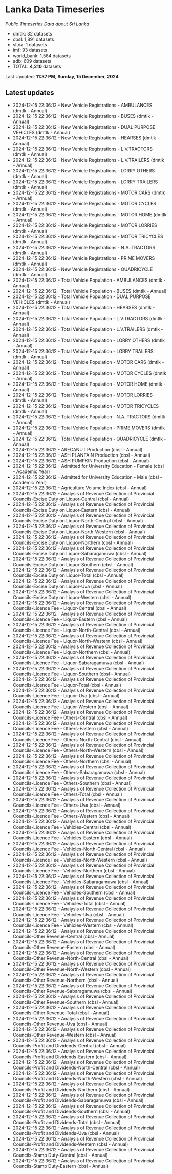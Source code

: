 # Lanka Data Timeseries
*Public Timeseries Data about Sri Lanka*

* dmtlk: 32 datasets
* cbsl: 1,891 datasets
* sltda: 1 datasets
* imf: 93 datasets
* world_bank: 1,584 datasets
* adb: 609 datasets
* TOTAL: **4,210** datasets

Last Updated: **11:37 PM, Sunday, 15 December, 2024**

## Latest updates

* 2024-12-15 22:36:12 - New Vehicle Registrations - AMBULANCES (dmtlk - Annual)
* 2024-12-15 22:36:12 - New Vehicle Registrations - BUSES (dmtlk - Annual)
* 2024-12-15 22:36:12 - New Vehicle Registrations - DUAL PURPOSE VEHICLES (dmtlk - Annual)
* 2024-12-15 22:36:12 - New Vehicle Registrations - HEARSES (dmtlk - Annual)
* 2024-12-15 22:36:12 - New Vehicle Registrations - L.V.TRACTORS (dmtlk - Annual)
* 2024-12-15 22:36:12 - New Vehicle Registrations - L.V.TRAILERS (dmtlk - Annual)
* 2024-12-15 22:36:12 - New Vehicle Registrations - LORRY OTHERS (dmtlk - Annual)
* 2024-12-15 22:36:12 - New Vehicle Registrations - LORRY TRAILERS (dmtlk - Annual)
* 2024-12-15 22:36:12 - New Vehicle Registrations - MOTOR CARS (dmtlk - Annual)
* 2024-12-15 22:36:12 - New Vehicle Registrations - MOTOR CYCLES (dmtlk - Annual)
* 2024-12-15 22:36:12 - New Vehicle Registrations - MOTOR HOME (dmtlk - Annual)
* 2024-12-15 22:36:12 - New Vehicle Registrations - MOTOR LORRIES (dmtlk - Annual)
* 2024-12-15 22:36:12 - New Vehicle Registrations - MOTOR TRICYCLES (dmtlk - Annual)
* 2024-12-15 22:36:12 - New Vehicle Registrations - N.A. TRACTORS (dmtlk - Annual)
* 2024-12-15 22:36:12 - New Vehicle Registrations - PRIME MOVERS (dmtlk - Annual)
* 2024-12-15 22:36:12 - New Vehicle Registrations - QUADRICYCLE (dmtlk - Annual)
* 2024-12-15 22:36:12 - Total Vehicle Population - AMBULANCES (dmtlk - Annual)
* 2024-12-15 22:36:12 - Total Vehicle Population - BUSES (dmtlk - Annual)
* 2024-12-15 22:36:12 - Total Vehicle Population - DUAL PURPOSE VEHICLES (dmtlk - Annual)
* 2024-12-15 22:36:12 - Total Vehicle Population - HEARSES (dmtlk - Annual)
* 2024-12-15 22:36:12 - Total Vehicle Population - L.V.TRACTORS (dmtlk - Annual)
* 2024-12-15 22:36:12 - Total Vehicle Population - L.V.TRAILERS (dmtlk - Annual)
* 2024-12-15 22:36:12 - Total Vehicle Population - LORRY OTHERS (dmtlk - Annual)
* 2024-12-15 22:36:12 - Total Vehicle Population - LORRY TRAILERS (dmtlk - Annual)
* 2024-12-15 22:36:12 - Total Vehicle Population - MOTOR CARS (dmtlk - Annual)
* 2024-12-15 22:36:12 - Total Vehicle Population - MOTOR CYCLES (dmtlk - Annual)
* 2024-12-15 22:36:12 - Total Vehicle Population - MOTOR HOME (dmtlk - Annual)
* 2024-12-15 22:36:12 - Total Vehicle Population - MOTOR LORRIES (dmtlk - Annual)
* 2024-12-15 22:36:12 - Total Vehicle Population - MOTOR TRICYCLES (dmtlk - Annual)
* 2024-12-15 22:36:12 - Total Vehicle Population - N.A. TRACTORS (dmtlk - Annual)
* 2024-12-15 22:36:12 - Total Vehicle Population - PRIME MOVERS (dmtlk - Annual)
* 2024-12-15 22:36:12 - Total Vehicle Population - QUADRICYCLE (dmtlk - Annual)
* 2024-12-15 22:36:12 - ARECANUT Production (cbsl - Annual)
* 2024-12-15 22:36:12 - ASH PLANTAIN Production (cbsl - Annual)
* 2024-12-15 22:36:12 - ASH PUMPKIN Production (cbsl - Annual)
* 2024-12-15 22:36:12 - Admitted for University Education - Female (cbsl - Academic Year)
* 2024-12-15 22:36:12 - Admitted for University Education - Male (cbsl - Academic Year)
* 2024-12-15 22:36:12 - Agriculture Volume Index (cbsl - Annual)
* 2024-12-15 22:36:12 - Analysis of Revenue Collection of Provincial Councils-Excise Duty on Liquor-Central (cbsl - Annual)
* 2024-12-15 22:36:12 - Analysis of Revenue Collection of Provincial Councils-Excise Duty on Liquor-Eastern (cbsl - Annual)
* 2024-12-15 22:36:12 - Analysis of Revenue Collection of Provincial Councils-Excise Duty on Liquor-North-Central (cbsl - Annual)
* 2024-12-15 22:36:12 - Analysis of Revenue Collection of Provincial Councils-Excise Duty on Liquor-North-Western (cbsl - Annual)
* 2024-12-15 22:36:12 - Analysis of Revenue Collection of Provincial Councils-Excise Duty on Liquor-Northern (cbsl - Annual)
* 2024-12-15 22:36:12 - Analysis of Revenue Collection of Provincial Councils-Excise Duty on Liquor-Sabaragamuwa (cbsl - Annual)
* 2024-12-15 22:36:12 - Analysis of Revenue Collection of Provincial Councils-Excise Duty on Liquor-Southern (cbsl - Annual)
* 2024-12-15 22:36:12 - Analysis of Revenue Collection of Provincial Councils-Excise Duty on Liquor-Total (cbsl - Annual)
* 2024-12-15 22:36:12 - Analysis of Revenue Collection of Provincial Councils-Excise Duty on Liquor-Uva (cbsl - Annual)
* 2024-12-15 22:36:12 - Analysis of Revenue Collection of Provincial Councils-Excise Duty on Liquor-Western (cbsl - Annual)
* 2024-12-15 22:36:12 - Analysis of Revenue Collection of Provincial Councils-Licence Fee - Liquor-Central (cbsl - Annual)
* 2024-12-15 22:36:12 - Analysis of Revenue Collection of Provincial Councils-Licence Fee - Liquor-Eastern (cbsl - Annual)
* 2024-12-15 22:36:12 - Analysis of Revenue Collection of Provincial Councils-Licence Fee - Liquor-North-Central (cbsl - Annual)
* 2024-12-15 22:36:12 - Analysis of Revenue Collection of Provincial Councils-Licence Fee - Liquor-North-Western (cbsl - Annual)
* 2024-12-15 22:36:12 - Analysis of Revenue Collection of Provincial Councils-Licence Fee - Liquor-Northern (cbsl - Annual)
* 2024-12-15 22:36:12 - Analysis of Revenue Collection of Provincial Councils-Licence Fee - Liquor-Sabaragamuwa (cbsl - Annual)
* 2024-12-15 22:36:12 - Analysis of Revenue Collection of Provincial Councils-Licence Fee - Liquor-Southern (cbsl - Annual)
* 2024-12-15 22:36:12 - Analysis of Revenue Collection of Provincial Councils-Licence Fee - Liquor-Total (cbsl - Annual)
* 2024-12-15 22:36:12 - Analysis of Revenue Collection of Provincial Councils-Licence Fee - Liquor-Uva (cbsl - Annual)
* 2024-12-15 22:36:12 - Analysis of Revenue Collection of Provincial Councils-Licence Fee - Liquor-Western (cbsl - Annual)
* 2024-12-15 22:36:12 - Analysis of Revenue Collection of Provincial Councils-Licence Fee - Others-Central (cbsl - Annual)
* 2024-12-15 22:36:12 - Analysis of Revenue Collection of Provincial Councils-Licence Fee - Others-Eastern (cbsl - Annual)
* 2024-12-15 22:36:12 - Analysis of Revenue Collection of Provincial Councils-Licence Fee - Others-North-Central (cbsl - Annual)
* 2024-12-15 22:36:12 - Analysis of Revenue Collection of Provincial Councils-Licence Fee - Others-North-Western (cbsl - Annual)
* 2024-12-15 22:36:12 - Analysis of Revenue Collection of Provincial Councils-Licence Fee - Others-Northern (cbsl - Annual)
* 2024-12-15 22:36:12 - Analysis of Revenue Collection of Provincial Councils-Licence Fee - Others-Sabaragamuwa (cbsl - Annual)
* 2024-12-15 22:36:12 - Analysis of Revenue Collection of Provincial Councils-Licence Fee - Others-Southern (cbsl - Annual)
* 2024-12-15 22:36:12 - Analysis of Revenue Collection of Provincial Councils-Licence Fee - Others-Total (cbsl - Annual)
* 2024-12-15 22:36:12 - Analysis of Revenue Collection of Provincial Councils-Licence Fee - Others-Uva (cbsl - Annual)
* 2024-12-15 22:36:12 - Analysis of Revenue Collection of Provincial Councils-Licence Fee - Others-Western (cbsl - Annual)
* 2024-12-15 22:36:12 - Analysis of Revenue Collection of Provincial Councils-Licence Fee - Vehicles-Central (cbsl - Annual)
* 2024-12-15 22:36:12 - Analysis of Revenue Collection of Provincial Councils-Licence Fee - Vehicles-Eastern (cbsl - Annual)
* 2024-12-15 22:36:12 - Analysis of Revenue Collection of Provincial Councils-Licence Fee - Vehicles-North-Central (cbsl - Annual)
* 2024-12-15 22:36:12 - Analysis of Revenue Collection of Provincial Councils-Licence Fee - Vehicles-North-Western (cbsl - Annual)
* 2024-12-15 22:36:12 - Analysis of Revenue Collection of Provincial Councils-Licence Fee - Vehicles-Northern (cbsl - Annual)
* 2024-12-15 22:36:12 - Analysis of Revenue Collection of Provincial Councils-Licence Fee - Vehicles-Sabaragamuwa (cbsl - Annual)
* 2024-12-15 22:36:12 - Analysis of Revenue Collection of Provincial Councils-Licence Fee - Vehicles-Southern (cbsl - Annual)
* 2024-12-15 22:36:12 - Analysis of Revenue Collection of Provincial Councils-Licence Fee - Vehicles-Total (cbsl - Annual)
* 2024-12-15 22:36:12 - Analysis of Revenue Collection of Provincial Councils-Licence Fee - Vehicles-Uva (cbsl - Annual)
* 2024-12-15 22:36:12 - Analysis of Revenue Collection of Provincial Councils-Licence Fee - Vehicles-Western (cbsl - Annual)
* 2024-12-15 22:36:12 - Analysis of Revenue Collection of Provincial Councils-Other Revenue-Central (cbsl - Annual)
* 2024-12-15 22:36:12 - Analysis of Revenue Collection of Provincial Councils-Other Revenue-Eastern (cbsl - Annual)
* 2024-12-15 22:36:12 - Analysis of Revenue Collection of Provincial Councils-Other Revenue-North-Central (cbsl - Annual)
* 2024-12-15 22:36:12 - Analysis of Revenue Collection of Provincial Councils-Other Revenue-North-Western (cbsl - Annual)
* 2024-12-15 22:36:12 - Analysis of Revenue Collection of Provincial Councils-Other Revenue-Northern (cbsl - Annual)
* 2024-12-15 22:36:12 - Analysis of Revenue Collection of Provincial Councils-Other Revenue-Sabaragamuwa (cbsl - Annual)
* 2024-12-15 22:36:12 - Analysis of Revenue Collection of Provincial Councils-Other Revenue-Southern (cbsl - Annual)
* 2024-12-15 22:36:12 - Analysis of Revenue Collection of Provincial Councils-Other Revenue-Total (cbsl - Annual)
* 2024-12-15 22:36:12 - Analysis of Revenue Collection of Provincial Councils-Other Revenue-Uva (cbsl - Annual)
* 2024-12-15 22:36:12 - Analysis of Revenue Collection of Provincial Councils-Other Revenue-Western (cbsl - Annual)
* 2024-12-15 22:36:12 - Analysis of Revenue Collection of Provincial Councils-Profit and Dividends-Central (cbsl - Annual)
* 2024-12-15 22:36:12 - Analysis of Revenue Collection of Provincial Councils-Profit and Dividends-Eastern (cbsl - Annual)
* 2024-12-15 22:36:12 - Analysis of Revenue Collection of Provincial Councils-Profit and Dividends-North-Central (cbsl - Annual)
* 2024-12-15 22:36:12 - Analysis of Revenue Collection of Provincial Councils-Profit and Dividends-North-Western (cbsl - Annual)
* 2024-12-15 22:36:12 - Analysis of Revenue Collection of Provincial Councils-Profit and Dividends-Northern (cbsl - Annual)
* 2024-12-15 22:36:12 - Analysis of Revenue Collection of Provincial Councils-Profit and Dividends-Sabaragamuwa (cbsl - Annual)
* 2024-12-15 22:36:12 - Analysis of Revenue Collection of Provincial Councils-Profit and Dividends-Southern (cbsl - Annual)
* 2024-12-15 22:36:12 - Analysis of Revenue Collection of Provincial Councils-Profit and Dividends-Total (cbsl - Annual)
* 2024-12-15 22:36:12 - Analysis of Revenue Collection of Provincial Councils-Profit and Dividends-Uva (cbsl - Annual)
* 2024-12-15 22:36:12 - Analysis of Revenue Collection of Provincial Councils-Profit and Dividends-Western (cbsl - Annual)
* 2024-12-15 22:36:12 - Analysis of Revenue Collection of Provincial Councils-Stamp Duty-Central (cbsl - Annual)
* 2024-12-15 22:36:12 - Analysis of Revenue Collection of Provincial Councils-Stamp Duty-Eastern (cbsl - Annual)